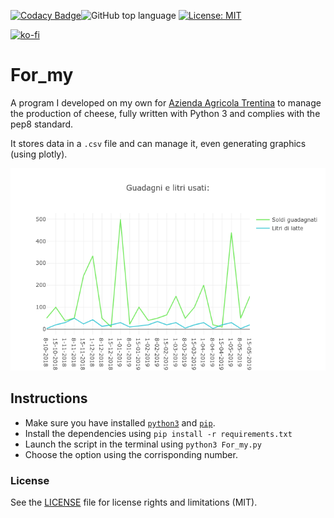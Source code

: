 [![Codacy Badge](https://api.codacy.com/project/badge/Grade/ee4174e8bde54a54b0131f732f0c955e)](https://www.codacy.com/app/rob93c/For_my?utm_source=github.com&amp;utm_medium=referral&amp;utm_content=rob93c/For_my&amp;utm_campaign=Badge_Grade)![GitHub top language](https://img.shields.io/github/languages/top/rob93c/RomRoamer.svg) [![License: MIT](https://img.shields.io/badge/License-MIT-yellow.svg)](https://opensource.org/licenses/MIT)

[![ko-fi](https://www.ko-fi.com/img/githubbutton_sm.svg)](https://ko-fi.com/Y8Y2UIWJ) 

# For_my
A program I developed on my own for [Azienda Agricola Trentina](https://www.facebook.com/azagrtrentina) to manage the production of cheese, fully written with Python 3 and complies with the pep8 standard.

It stores data in a `.csv` file and can manage it, even generating graphics (using plotly).

![Sample graphic preview](sample/sample.png)

## Instructions
- Make sure you have installed [`python3`](https://www.python.org/downloads/) and [`pip`](https://pip.pypa.io/en/stable/installing/).
- Install the dependencies using `pip install -r requirements.txt`
- Launch the script in the terminal using `python3 For_my.py`
- Choose the option using the corrisponding number.

### License
See the [LICENSE](https://github.com/rob93c/RomRoamer/blob/master/LICENSE.md) file for license rights and limitations (MIT).